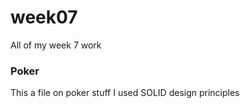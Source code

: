 week07
======

All of my week 7 work


### Poker

This a file on poker stuff I used SOLID design principles
